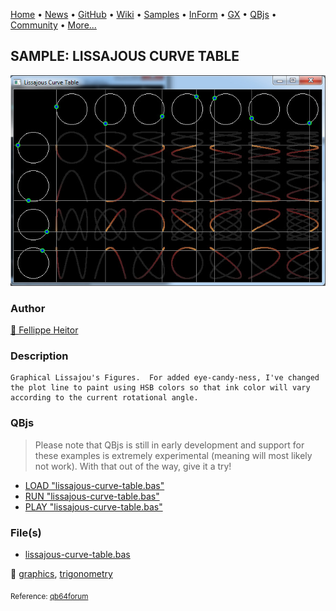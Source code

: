 [Home](https://qb64.com) • [News](../../news.md) • [GitHub](https://github.com/QB64Official/qb64) • [Wiki](https://github.com/QB64Official/qb64/wiki) • [Samples](../../samples.md) • [InForm](../../inform.md) • [GX](../../gx.md) • [QBjs](../../qbjs.md) • [Community](../../community.md) • [More...](../../more.md)

## SAMPLE: LISSAJOUS CURVE TABLE

![lissajous-curve-table.jpg](img/lissajous-curve-table.jpg)

### Author

[🐝 Fellippe Heitor](../fellippe-heitor.md) 

### Description

```text
Graphical Lissajou's Figures.  For added eye-candy-ness, I've changed the plot line to paint using HSB colors so that ink color will vary according to the current rotational angle.
```

### QBjs

> Please note that QBjs is still in early development and support for these examples is extremely experimental (meaning will most likely not work). With that out of the way, give it a try!

* [LOAD "lissajous-curve-table.bas"](https://qbjs.org/index.html?src=https://qb64.com/samples/lissajous-curve-table/src/lissajous-curve-table.bas)
* [RUN "lissajous-curve-table.bas"](https://qbjs.org/index.html?mode=auto&src=https://qb64.com/samples/lissajous-curve-table/src/lissajous-curve-table.bas)
* [PLAY "lissajous-curve-table.bas"](https://qbjs.org/index.html?mode=play&src=https://qb64.com/samples/lissajous-curve-table/src/lissajous-curve-table.bas)

### File(s)

* [lissajous-curve-table.bas](src/lissajous-curve-table.bas)

🔗 [graphics](../graphics.md), [trigonometry](../trigonometry.md)


<sub>Reference: [qb64forum](https://qb64forum.alephc.xyz/index.php?topic=2322.0) </sub>
